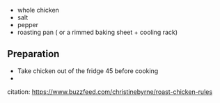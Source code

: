 * whole chicken
* salt
* pepper
* roasting pan ( or a rimmed baking sheet + cooling rack)

## Preparation
* Take chicken out of the fridge 45 before cooking
* 

citation: https://www.buzzfeed.com/christinebyrne/roast-chicken-rules